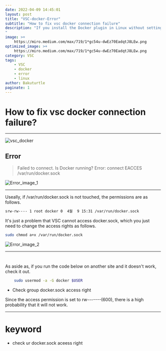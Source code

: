 ```yaml
---
date: 2022-04-09 14:45:01
layout: post
title: "VSC-docker-Error"
subtitle: "How to fix vsc docker connection failure"
description: "If you install the Docker plugin in Linux without setting anything, the connection will fail.
"
image: >+
    https://miro.medium.com/max/719/1*gc54u-dwEz70EadqtJ8LEw.png
optimized_image: >+
    https://miro.medium.com/max/719/1*gc54u-dwEz70EadqtJ8LEw.png
category: VSC
tags:
    - VSC
    - docker
    - error
    - linux
author: Bakuturtle
paginate: 1
---
```


# How to fix vsc docker connection failure?
***
![vsc_docker](https://miro.medium.com/max/719/1*gc54u-dwEz70EadqtJ8LEw.png)

Error 
-
>Failed to connect. Is Docker running?
    Error: connect EACCES /var/run/docker.sock

![Error_image_1](https://camo.githubusercontent.com/74d7351eb59df1a3809980e4f82243e52d97167dc773cdf25590b3b0a7b09d2f/68747470733a2f2f692e6962622e636f2f68466e516742472f323032322d30342d30392d32302d32342d32302e706e67)

---

Useally, if /var/run/docker.sock is not touched, the permissions are as follows.

```bash
srw-rw---- 1 root docker 0  4월  9 15:31 /var/run/docker.sock
```
It's just a problem that VSC cannot access docker.sock, which you just need to change the access rights as follows.



```bash
sudo chmod a+x /var/run/docker.sock
```
![Error_image_2](https://camo.githubusercontent.com/d435d7e9319e6bb37daebdf61cc7a8ed16acb820f63d1da9eafbdca3a54a7ea2/68747470733a2f2f692e6962622e636f2f317157665150502f323032322d30342d30392d32302d32352d30312e706e67)

---

#

As aside as, if you run the code below on another site and it doesn't work, check it out.

```bash
    sudo usermod -a -G docker $USER
```
- Check group docker.sock access right

Since the access permission is set to rw-------(600), there is a high probability that it will not work.

---


# keyword 

* check ur docker.sock aceess right